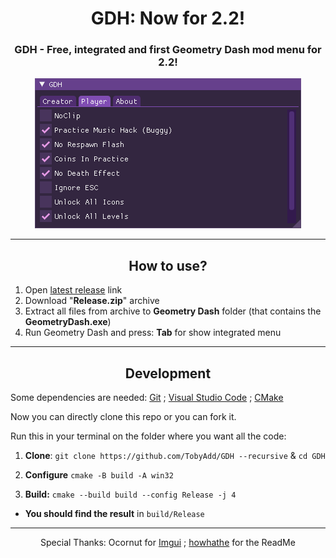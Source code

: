 <div align="center">

  # GDH: Now for 2.2!
  ### GDH - Free, integrated and first Geometry Dash mod menu for 2.2!
  
  <a href="https://github.com/TobyAdd/GDH/releases" target="_blank" rel="noreferrer"> <img src="/.github/img/gdh.png" alt="GDH Menu" title="GDH Menu"/> </a>
</div>

---

<h2 align="center">How to use?</h2>

1. Open [latest release](https://github.com/TobyAdd/GDH/releases/latest) link
2. Download "**Release.zip**" archive
3. Extract all files from archive to **Geometry Dash** folder (that contains the **GeometryDash.exe**)
4. Run Geometry Dash and press: **Tab** for show integrated menu

---

<h2 align="center">Development</h2>

<p> Some dependencies are needed: <a href="https://git-scm.com/">Git</a> ; <a href="https://code.visualstudio.com/">Visual Studio Code</a> ; <a href="https://cmake.org/">CMake</a> </p>

Now you can directly clone this repo or you can fork it.

Run this in your terminal on the folder where you want all the code:

1. **Clone**: `git clone https://github.com/TobyAdd/GDH --recursive` & `cd GDH`

3. **Configure** `cmake -B build -A win32`

5. **Build:** `cmake --build build --config Release -j 4`

- **You should find the result** in `build/Release`

---

<p align="center"> Special Thanks: Ocornut for <a href="https://github.com/ocornut/imgui">Imgui</a> ; <a href="https://github.com/howhathe">howhathe</a> for the ReadMe </p>
